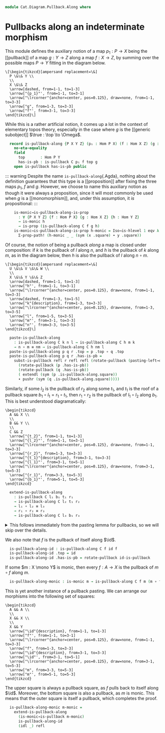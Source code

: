 <!--
```agda
open import Cat.Diagram.Pullback.Properties
open import Cat.Diagram.Pullback
open import Cat.Prelude

import Cat.Displayed.Instances.Subobjects as Subobjs
import Cat.Reasoning as Cat
```
-->

```agda
module Cat.Diagram.Pullback.Along where
```

# Pullbacks along an indeterminate morphism

<!--
```agda
module _ {o ℓ} (C : Precategory o ℓ) where
  open Precategory C
```
-->

This module defines the auxiliary notion of a map $p_1 : P \to X$ being
the [[pullback]] of a map $g : Y \to Z$ along a map $f : X \to Z$, by
summing over the possible maps $P \to Y$ fitting in the diagram below.

~~~{.quiver}
\[\begin{tikzcd}[ampersand replacement=\&]
  P \&\& Y \\
  \\
  X \&\& Z
  \arrow[dashed, from=1-1, to=1-3]
  \arrow["{p_1}"', from=1-1, to=3-1]
  \arrow["\lrcorner"{anchor=center, pos=0.125}, draw=none, from=1-1, to=3-3]
  \arrow["g", from=1-3, to=3-3]
  \arrow["f"', from=3-1, to=3-3]
\end{tikzcd}\]
~~~

While this is a rather artificial notion, it comes up a lot in the
context of elementary topos theory, especially in the case where $g$ is
the [[generic subobject]] $\true : \top \to \Omega$.

```agda
  record is-pullback-along {P X Y Z} (p₁ : Hom P X) (f : Hom X Z) (g : Hom Y Z) : Type (o ⊔ ℓ) where
    no-eta-equality
    field
      top       : Hom P Y
      has-is-pb : is-pullback C p₁ f top g
    open is-pullback has-is-pb public
```

<!--
```agda
open is-pullback-along
open is-pullback
open Pullback

module _ {o ℓ} {C : Precategory o ℓ} where
  open Subobjs C
  open Cat C

  private
    unquoteDecl eqv = declare-record-iso eqv (quote is-pullback-along)
    variable
      U V W X Y Z : Ob
      f g h k m n l nm l₁ b₁ t₁ r₁ l₂ b₂ t₂ r₂ l₃ r₃ : Hom X Y
  abstract
```
-->

::: warning
Despite the name `is-pullback-along`{.Agda}, nothing about the
definition guarantees that this type is a [[proposition]] after fixing
the three maps $p_1$, $f$ and $g$. However, we choose to name this
auxiliary notion as though it were always a proposition, since it will
most commonly be used when $g$ is a [[monomorphism]], and, under this
assumption, it *is* propositional:
:::

```agda
    is-monic→is-pullback-along-is-prop
      : ∀ {P X Y Z} {f : Hom P X} {g : Hom X Z} {h : Hom Y Z}
      → is-monic h
      → is-prop (is-pullback-along C f g h)
    is-monic→is-pullback-along-is-prop h-monic = Iso→is-hlevel 1 eqv λ (_ , x) (_ , y) →
      Σ-prop-path! (h-monic _ _ (sym (x .square) ∙ y .square))
```

Of course, the notion of being a pullback *along* a map is closed under
composition: if $k$ is the pullback of $l$ along $n$, and $h$ is the
pullback of $k$ along $m$, as in the diagram below, then $h$ is also the
pullback of $l$ along $n \circ m$.

~~~{.quiver}
\[\begin{tikzcd}[ampersand replacement=\&]
  U \&\& V \&\& W \\
  \\
  X \&\& Y \&\& Z
  \arrow[dashed, from=1-1, to=1-3]
  \arrow["h"', from=1-1, to=3-1]
  \arrow["\lrcorner"{anchor=center, pos=0.125}, draw=none, from=1-1, to=3-3]
  \arrow[dashed, from=1-3, to=1-5]
  \arrow["k"{description}, from=1-3, to=3-3]
  \arrow["\lrcorner"{anchor=center, pos=0.125}, draw=none, from=1-3, to=3-5]
  \arrow["l", from=1-5, to=3-5]
  \arrow["m"', from=3-1, to=3-3]
  \arrow["n"', from=3-3, to=3-5]
\end{tikzcd}\]
~~~

```agda
  paste-is-pullback-along
    : is-pullback-along C k n l → is-pullback-along C h m k
    → n ∘ m ≡ nm → is-pullback-along C h nm l
  paste-is-pullback-along p q r .top = p .top ∘ q .top
  paste-is-pullback-along p q r .has-is-pb =
    subst-is-pullback refl r refl refl (rotate-pullback (pasting-left→outer-is-pullback
      (rotate-pullback (p .has-is-pb))
      (rotate-pullback (q .has-is-pb))
      ( extendl (sym (p .is-pullback-along.square))
      ∙ pushr (sym (q .is-pullback-along.square)))))
```

Similarly, if some $l_2$ is the pullback of $r_2$ along some $t_1$,
and $t_1$ is the roof of a pullback square $b_1 \circ l_1 = r_1 \circ t_1$,
then $r_1 \circ r_2$ is the pullback of $l_1 \circ l_2$ along $b_1$.
This is best understood diagramatically:

~~~{.quiver}
\begin{tikzcd}
  A && X \\
  \\
  B && Y \\
  \\
  C && Z
  \arrow["{t_2}", from=1-1, to=1-3]
  \arrow["{l_2}"', from=1-1, to=3-1]
  \arrow["\lrcorner"{anchor=center, pos=0.125}, draw=none, from=1-1, to=3-3]
  \arrow["{r_2}", from=1-3, to=3-3]
  \arrow["{t_1}"{description}, from=3-1, to=3-3]
  \arrow["{l_1}"', from=3-1, to=5-1]
  \arrow["\lrcorner"{anchor=center, pos=0.125}, draw=none, from=3-1, to=5-3]
  \arrow["{r_1}", from=3-3, to=5-3]
  \arrow["{b_1}"', from=5-1, to=5-3]
\end{tikzcd}
~~~

```agda
  extend-is-pullback-along
    : is-pullback C l₁ b₁ t₁ r₁
    → is-pullback-along C l₂ t₁ r₂
    → l₁ ∘ l₂ ≡ l₃
    → r₁ ∘ r₂ ≡ r₃
    → is-pullback-along C l₃ b₁ r₃
```

<details>
<summary>This follows immediately from the pasting lemma for
pullbacks, so we will skip over the details.
</summary>

```agda
  extend-is-pullback-along pb₁ pb₂ l-comm r-comm .top = pb₂ .top
  extend-is-pullback-along pb₁ pb₂ l-comm r-comm .has-is-pb =
    subst-is-pullback l-comm refl refl r-comm $
    pasting-left→outer-is-pullback pb₁ (has-is-pb pb₂) $
    pulll (pb₁ .square) ∙ extendr (pb₂ .is-pullback-along.square)
```
</details>

We also note that $f$ is the pullback of itself along $\id$.

```agda
  is-pullback-along-id : is-pullback-along C f id f
  is-pullback-along-id .top = id
  is-pullback-along-id .has-is-pb = rotate-pullback id-is-pullback
```

If some $m : X \mono Y$ is monic, then every $f : A \to X$ is the pullback
of $m \circ f$ along $m$.

```agda
  is-pullback-along-monic : is-monic m → is-pullback-along C f m (m ∘ f)
```

This is yet another instance of a pullback pasting. We can arrange our
morphisms into the following set of squares:

~~~{.quiver}
\begin{tikzcd}
  A && A \\
  \\
  X && X \\
  \\
  X && Y
  \arrow["\id"{description}, from=1-1, to=1-3]
  \arrow["f"', from=1-1, to=3-1]
  \arrow["\lrcorner"{anchor=center, pos=0.125}, draw=none, from=1-1, to=3-3]
  \arrow["f", from=1-3, to=3-3]
  \arrow["\id"{description}, from=3-1, to=3-3]
  \arrow["\id"', from=3-1, to=5-1]
  \arrow["\lrcorner"{anchor=center, pos=0.125}, draw=none, from=3-1, to=5-3]
  \arrow["m", from=3-3, to=5-3]
  \arrow["m"', from=5-1, to=5-3]
\end{tikzcd}
~~~

The upper square is always a pullback square, as $f$ pulls back to
itself along $\id$. Moreover, the bottom square is also a pullback,
as $m$ is monic. This means that the outer square is itself a pullback,
which completes the proof.

```agda
  is-pullback-along-monic m-monic =
    extend-is-pullback-along
      (is-monic→is-pullback m-monic)
      is-pullback-along-id
      (idl _) refl
```
